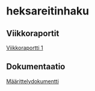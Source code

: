# heksareitinhaku

## Viikkoraportit
[Viikkoraportti 1](dokumentaatio/viikkoraportti1.md)

## Dokumentaatio

[Määrittelydokumentti](dokumentaatio/määrittelydokumentti.md)